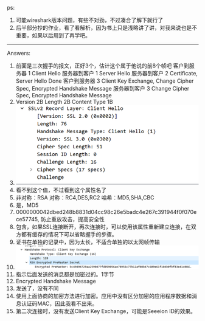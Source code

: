 ps:
1. 可能wireshark版本问题，有些不对劲，不过凑合了解下就行了
2. 后半部分抄的作业，看了看解析，因为书上只是浅略讲了讲，对我来说也是不重要，如果以后用到了再学吧。

---
Answers:
1. 前面是三次握手的报文，正好3个，估计这个属于他说的前8个帧吧
客户到服务器	1	Client Hello
服务器到客户	1	Server Hello
服务器到客户	2	Certificate, Server Hello Done
客户到服务器	3	Client Key Exchange, Change Cipher Spec, Encrypted Handshake Message
服务器到客户	3	Change Cipher Spec, Encrypted Handshake Message
2.  Version	2B
    Length	2B
    Content Type 1B
3. ![IMG](../IMG/1.png)
4. 看不到这个值，不过看到这个属性名了
5.  非对称：RSA
    对称：RC4,DES,RC2
    哈希：MD5,SHA,CBC
6. 是，MD5
7. 0000000042dbed248b8831d04cc98c26e5badc4e267c391944f0f070ece57745, 防止重放攻击，提高安全性
8. 包含，如果SSL连接断开，再次连接时，可以使用该属性重新建立连接，在双方都有缓存的情况下可以省略握手的步骤。
9. 证书在单独的记录中，因为太长，不适合单独的以太网帧传输
10. ![IMG](../IMG/2.png)
11. 指示后面发送的消息都是加密过的。1字节
12. Encrypted Handshake Message
13. 发送了，没有不同
14. 使用上面协商的加密方法进行加密。应用中没有区分加密的应用程序数据和消息认证码MAC，因此我看不出来。
15. 第二次连接时，没有发送Client Key Exchange，可能是Seeeion ID的效果。
